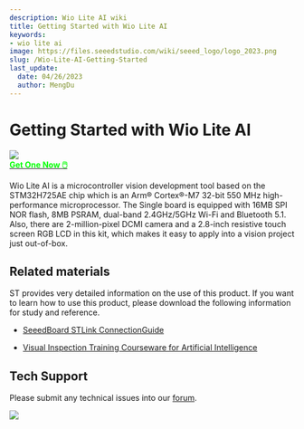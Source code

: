 ```yaml
---
description: Wio Lite AI wiki
title: Getting Started with Wio Lite AI
keywords:
- wio lite ai
image: https://files.seeedstudio.com/wiki/seeed_logo/logo_2023.png
slug: /Wio-Lite-AI-Getting-Started
last_update:
  date: 04/26/2023
  author: MengDu
---
```


# Getting Started with Wio Lite AI

<div style={{textAlign:'center'}}><img src="https://files.seeedstudio.com/wiki/wio_lite_ai/1.png" style={{width:600, height:'auto'}}/></div>

<div class="get_one_now_container" style={{textAlign: 'center'}}>
    <a class="get_one_now_item" href="https://www.seeedstudio.com/Wio-Lite-AI-p-5119.html?queryID=8ef9dd1be1efc25a4672fa94cf6a80b6&objectID=5119&indexName=bazaar_retailer_products">
            <strong><span><font color={'FFFFFF'} size={"4"}> Get One Now 🖱️</font></span></strong>
    </a>
</div>

Wio Lite AI is a microcontroller vision development tool based on the STM32H725AE chip which is an Arm® Cortex®-M7 32-bit 550 MHz high-performance microprocessor. The Single board is equipped with 16MB SPI NOR flash, 8MB PSRAM, dual-band 2.4GHz/5GHz Wi-Fi and Bluetooth 5.1. Also, there are 2-million-pixel DCMI camera and a 2.8-inch resistive touch screen RGB LCD in this kit, which makes it easy to apply into a vision project just out-of-box.


## Related materials

ST provides very detailed information on the use of this product. If you want to learn how to use this product, please download the following information for study and reference.

- [SeeedBoard STLink ConnectionGuide](https://files.seeedstudio.com/wiki/Wio_Lite_AI/SeeedBoard_STLink_Connection_Guide.pdf)

- [Visual Inspection Training Courseware for Artificial Intelligence](https://files.seeedstudio.com/wiki/Wio_Lite_AI/Visual_Inspection_Training_Courseware_for_Artificial_Intelligence.zip)


## Tech Support

Please submit any technical issues into our [forum](https://forum.seeedstudio.com/).

<p style={{textAlign:'center'}}><a href="https://www.seeedstudio.com/act-4.html?utm_source=wiki&utm_medium=wikibanner&utm_campaign=newproducts" target="_blank"><img src="https://files.seeedstudio.com/wiki/Wiki_Banner/new_product.jpg" /></a></p>


